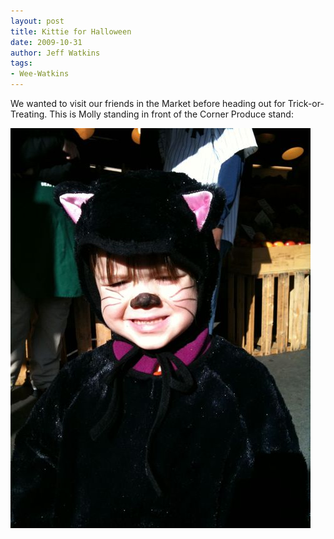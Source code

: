 ```yaml
---
layout: post
title: Kittie for Halloween
date: 2009-10-31
author: Jeff Watkins
tags:
- Wee-Watkins
---
```


We wanted to visit our friends in the Market before heading out for Trick-or-Treating. This is Molly standing in front of the Corner Produce stand:


<p><a href="/assets/2009/10/p_2048_1536_583E0108-B0D4-498B-9CBE-5E1FE18C2ED6.jpeg"><img src="/assets/2009/10/p_2048_1536_583E0108-B0D4-498B-9CBE-5E1FE18C2ED6.jpeg" alt=""    class="alignnone size-full wp-image-364"></a></p>